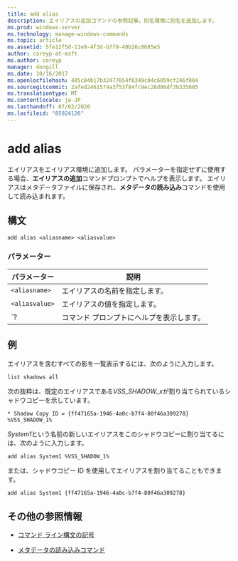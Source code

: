 ```yaml
---
title: add alias
description: エイリアスの追加コマンドの参照記事。別名環境に別名を追加します。
ms.prod: windows-server
ms.technology: manage-windows-commands
ms.topic: article
ms.assetid: 5fe12f5d-11e9-4f3d-b7f9-40b26c8685e5
author: coreyp-at-msft
ms.author: coreyp
manager: dongill
ms.date: 10/16/2017
ms.openlocfilehash: 405c04b17b32477654f0349c04c6059cf246f804
ms.sourcegitcommit: 2afed2461574a3f53f84fc9ec28d86df3b335685
ms.translationtype: MT
ms.contentlocale: ja-JP
ms.lasthandoff: 07/02/2020
ms.locfileid: "85924126"
---
```

# <a name="add-alias"></a>add alias

エイリアスをエイリアス環境に追加します。 パラメーターを指定せずに使用する場合、**エイリアスの追加**コマンドプロンプトでヘルプを表示します。 エイリアスはメタデータファイルに保存され、**メタデータの読み込み**コマンドを使用して読み込まれます。

## <a name="syntax"></a>構文

```
add alias <aliasname> <aliasvalue>
```

### <a name="parameters"></a>パラメーター

| パラメーター | 説明 |
| --------- | ----------- |
| `<aliasname>` | エイリアスの名前を指定します。 |
| `<aliasvalue>` | エイリアスの値を指定します。 |
| `? | コマンド プロンプトにヘルプを表示します。 |

## <a name="examples"></a>例

エイリアスを含むすべての影を一覧表示するには、次のように入力します。

```
list shadows all
```

次の抜粋は、既定のエイリアスである*VSS_SHADOW_x*が割り当てられているシャドウコピーを示しています。

```
* Shadow Copy ID = {ff47165a-1946-4a0c-b7f4-80f46a309278}
%VSS_SHADOW_1%
```

*System1*という名前の新しいエイリアスをこのシャドウコピーに割り当てるには、次のように入力します。

```
add alias System1 %VSS_SHADOW_1%
```

または、シャドウコピー ID を使用してエイリアスを割り当てることもできます。

```
add alias System1 {ff47165a-1946-4a0c-b7f4-80f46a309278}
```

## <a name="additional-references"></a>その他の参照情報

- [コマンド ライン構文の記号](command-line-syntax-key.md)

- [メタデータの読み込みコマンド](load-metadata.md)
